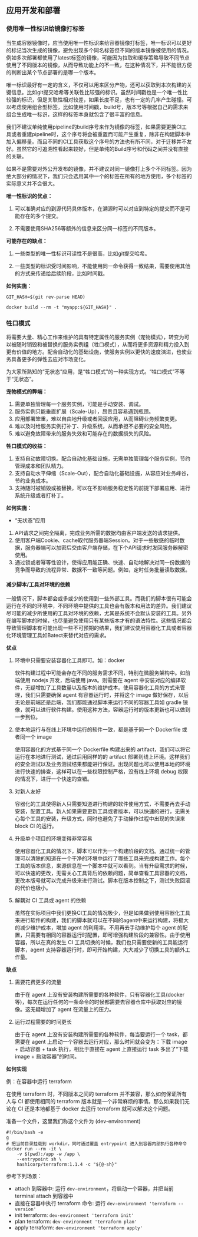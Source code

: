 ## 应用开发和部署

### 使用唯一性标识给镜像打标签

当生成容器镜像时，应当使用唯一性标识来给容器镜像打标签，唯一标识可以更好的标记当次生成的镜像，避免出现多个同名标签但不同的版本镜像被使用的情况。例如多次部署都使用了latest标签的镜像，可能因为拉取和缓存策略导致不同节点使用了不同版本的镜像，从而导致功能上的不一致，在这种情况下，并不能很方便的判断出某个节点部署的是哪一个版本。

唯一标识最好有一定的含义，不仅可以用来区分产物，还可以获取到本次构建的关键信息。比如git提交哈希等关联性比较强的标识。虽然时间戳也是一个唯一性比较强的标识，但是关联性相对较差，如果长度不足，也有一定的几率产生碰撞。可以考虑使用组合型标签，比如使用时间戳，build号，版本号等根据自己的需求来组合生成唯一标识，这样的标签本身就包含了很丰富的信息。

我们不建议单纯使用pipeline的build序号来作为镜像的标签，如果需要更换CI工具或者重建pipeline时，这个序号将会被重置而可能产生重复，除非在构建脚本中加入偏移量。而且不同的CI工具获取这个序号的方法也有所不同，对于迁移并不友好。虽然它的可追溯性看起来较好，但是单纯的Build序号和代码之间并没有直接的关联。

如果不是需要对外公开发布的镜像，并不建议对同一镜像打上多个不同标签。因为绝大部分的情况下，我们只会选用其中一个的标签在所有的地方使用，多个标签的实际意义并不会很大。


**唯一性标识的优点：**

1. 可以准确对应的到源代码具体版本，在溯源时可以对应到特定的提交而不是可能存在的多个提交。

2. 不需要使用SHA256等额外的信息来区分同一标签的不同版本。

**可能存在的缺点：**

1. 一些类型的唯一性标识可读性不是很高，比如git提交哈希。

2. 一些类型的标识受时间影响，不能使用同一命令获得一致结果，需要使用其他的方式来传递给后续阶段，比如时间戳。



**如何实施：**

```
GIT_HASH=$(git rev-parse HEAD)

docker build --rm -t "myapp:${GIT_HASH}" .
```

### 牲口模式

将需要大量、精心工作来维护的具有特定属性的服务实例（宠物模式），转变为可以被随时销毁和被替换的服务实例组（牲口模式），从而将更多资源和精力投入到更有价值的地方。配合自动化的基础设施，使服务实例以更快的速度演进，也使业务具备更多的弹性去应对市场变化。

为大家所熟知的“无状态”应用，是“牲口模式”的一种实现方式。“牲口模式”不等于“无状态”。

**宠物模式的弊端：**
1. 需要单独管理每一个服务实例，可能是手动安装、调试。
2. 服务实例只能垂直扩展（Scale-Up），昂贵且容易遇到瓶颈。
3. 应用部署笨重，难以自由地升级或者回滚应用，从而阻碍业务频繁变更。
4. 难以及时给服务实例打补丁、升级系统，从而承担不必要的安全风险。
5. 难以避免故障带来的服务失效和可能存在的数据损失的风险。

**牲口模式的收益：**
1. 支持自动故障切换。配合自动化基础设施，无需单独管理每个服务实例，节约管理成本和团队精力。
2. 支持自动水平伸缩（Scale-Out），配合自动化基础设施，从容应对业务峰谷，节约业务成本。
3. 支持随时被销毁或被替换，可以在不影响服务稳定性的前提下部署应用、进行系统升级或者打补丁。 

**如何实施：**
* “无状态”应用
1. API请求之间完全隔离，完成业务所需的数据均由客户端发送的请求提供。
2. 使用客户端Cookie、cache取代服务器端Session。对于一些敏感的临时数据，服务器端可以加密后交由客户端存储，在下个API请求时发回服务器解密使用。
3. 通过锁或者幂等性设计，使得应用能正确、快速、自动地解决对同一份数据的竞争而导致的流程异常、数据不一致等问题。例如，定时任务批量读取数据。


#### 减少脚本/工具对环境的依赖

一般情况下，脚本都会或多或少的使用到一些外部工具。而我们的脚本很有可能会运行在不同的环境中，不同环境中提供的工具也会有版本和用法的差异。我们建议尽可能的减少所使用的工具对环境的依赖，尤其是系统不会默认安装的工具。另外在编写脚本的时候，也尽量避免使用只有某些版本才有的语法特性。这些情况都会导致管理脚本有可能出现一些不可预期的结果，我们建议使用容器化工具或者容器化环境管理工具如Batect来替代对应的需求。

**优点**

1. 环境中只需要安装容器化工具即可。如：docker

    软件构建过程中可能会存在不同的服务需求不同，特别在微服务架构中。如前端使用 nodejs 开发，后端使用 java。则需要在 agent 中安装对应的编译软件，无疑增加了工具数量以及版本的维护成本。使用容器化工具的方式来管理，我们只需要确保 agent 有容器运行时，并将这个 image 做好保存，以后无论是前端还是后端，我们都能通过脚本来运行不同的容器工具如 gradle 镜像，就可以进行软件构建。使用这种方法，容器运行时的版本更新也可以做到一步到位。

2. 使本地运行与在线上环境中运行的软件一致，都是基于同一个 Dockerfile 或者同一个 image

    使用容器化的方式基于同一个 Dockerfile 构建出来的 artifact，我们可以将它运行在本地进行测试，通过后用同样的的 artifact 部署到线上环境。这样我们的安全测试以及业务测试结果都能进行保证。出现问题也可以使用本地的环境进行快速的排查，这样可以在一些权限控制严格，没有线上环境 debug 权限的情况下，进行一个快速的查错。

3. 对新人友好

    容器化的工具使得新人只需要知道进行构建的软件使用方式，不需要再去手动安装，配置工具。新人如果需要更新工具或者版本，可以快速的进行，无需关心每个工具的安装，升级方式，同时也避免了手动操作过程中出现的失误来 block CI 的运行。

4. 升级单个项目的环境变得非常容易

    使用容器化工具的情况下，脚本可以作为一个构建阶段的文档。通过统一的管理可以清除的知道在一个干净的环境中运行了哪些工具来完成构建工作。每个工具的版本信息，来源信息在一个脚本中就可以看到。当有升级需求的时候，可以快速的更改，无需关心工具背后的依赖问题，简单查看工具容器的文档，更改本版号就可以完成升级来进行测试。脚本在版本控制之下，测试失败回滚的代价也极小。

5. 解耦对 CI 工具或 agent 的依赖

    虽然在实际项目中我们更换CI工具的情况极少，但是如果做到使用容器化工具来进行软件的构建，我们的脚本就可以在不同的agent中来运行构建，将极大的减少维护成本，增加 agent 的利用率。不用再去手动维护每个 agent 的配置，只需要有相同的容器运行时配置，即可增强构建阶段的兼容性。由于使用容器，所以在真的发生 CI 工具切换的时候，我们也只需要使新的工具能运行脚本，agent 支持容器运行时，即可开始构建，大大减少了切换工具的额外工作量。

**缺点**

1. 需要花费更多的流量

    由于在 agent 上没有安装构建所需要的各种软件，只有容器化工具(docker 等)，每次在运行任何的一条命令的时候都需要去容器仓库中获取对应的镜像。这无疑增加了 agent 在流量上的压力。

2. 运行过程需要的时间更长

    由于在 agent 上没有安装构建所需要的各种软件，每当要运行一个 task，都需要在 agent 上启动一个容器去运行对应，那么时间就会变为：下载 image + 启动容器 + task 执行，相比于直接在 agent 上直接运行 task 多出了“下载 image + 启动容器”的时间。

**如何实现**

例：在容器中运行 terraform

在使用 terraform 时，不同版本之间的 terraform 并不兼容，那么如何保证所有人与 CI 都使用相同的 terraform 版本就是一个非常麻烦的事情。那么如果我们无论在 CI 还是本地都基于 docker 去运行 terraform 就可以解决这个问题。

准备一个文件，这里我们称这个文件为 (dev-environment)

```shell
#!/bin/bash -e
g
# 把当前目录挂载到 workdir，同时通过覆盖 entrypoint 进入到容器内部执行各种命令
docker run --rm -it \
    -v $(pwd):/app -w /app \
    --entrypoint sh \
    hashicorp/terraform:1.1.4 -c "${@-sh}"
```

参考下列场景：

- attach 到容器中: 运行 `dev-environment`，将启动一个容器，并把当前 terminal attach 到容器中
- 直接在容器中执行 terraform 命令: 运行 `dev-environment 'terraform --version'`
- init terraform: `dev-environment 'terraform init'`
- plan terraform: `dev-environment 'terraform plan'`
- apply terraform: `dev-environment 'terraform apply'`
